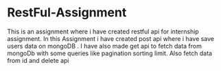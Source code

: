 # RestFul-Assignment
This is an assignment where i have created restful api  for internship assignment. In this Assignment i have created post api where  i have save users data on mongoDB . I have also made  get api to fetch data from mongoDb with some queries like pagination sorting limit. Also fetch data from id and delete api
